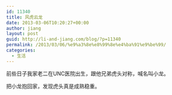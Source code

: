 ```yaml
---
id: 11340
title: 风虎云龙
date: 2013-03-06T10:20:27+00:00
author: jiang
layout: post
guid: http://li-and-jiang.com/blog/?p=11340
permalink: /2013/03/06/%e9%a3%8e%e8%99%8e%e4%ba%91%e9%be%99/
categories:
  - 生活
---
```

前些日子我家老二在UNC医院出生，跟他兄弟虎头对称，喊名叫小龙。

把小龙抱回家，发现虎头真是成熟稳重。